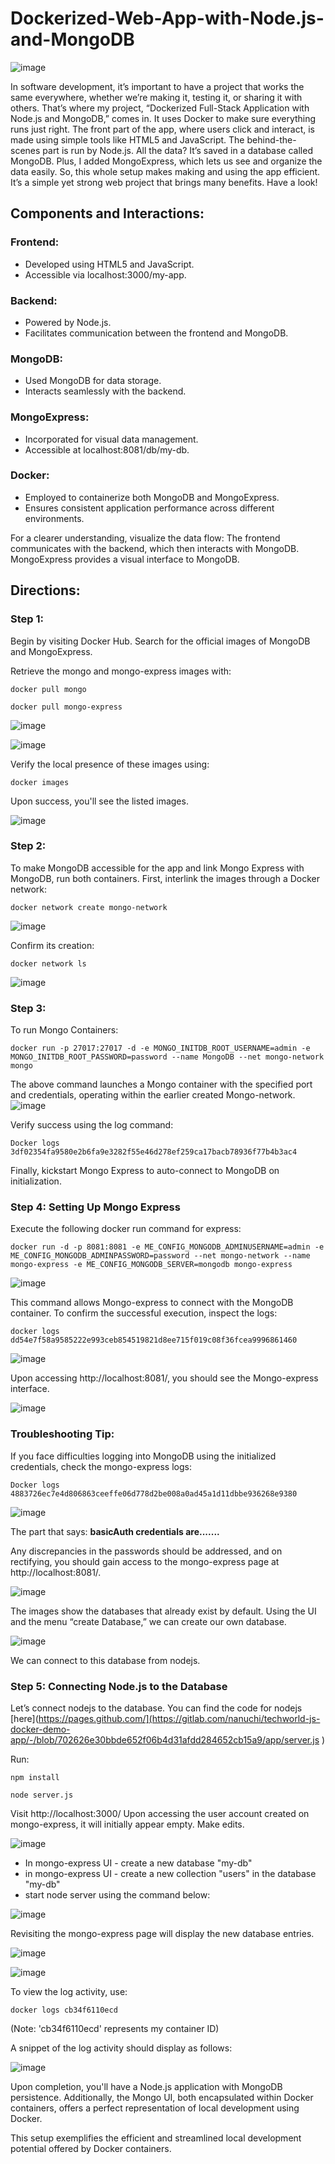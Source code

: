 # Dockerized-Web-App-with-Node.js-and-MongoDB
![image](https://github.com/OluwaTossin/Dockerized-Web-App-with-Node.js-and-MongoDB/assets/121174963/d90314df-5ef8-40b2-9edc-760e465b6d6f)


In software development, it’s important to have a project that works the same everywhere, whether we’re making it, testing it, or sharing it with others. That’s where my project, “Dockerized Full-Stack Application with Node.js and MongoDB,” comes in. It uses Docker to make sure everything runs just right. The front part of the app, where users click and interact, is made using simple tools like HTML5 and JavaScript. 
The behind-the-scenes part is run by Node.js. All the data? It’s saved in a database called MongoDB. Plus, I added MongoExpress, which lets us see and organize the data easily. So, this whole setup makes making and using the app efficient. It’s a simple yet strong web project that brings many benefits. Have a look!

## Components and Interactions:

### Frontend:
- Developed using HTML5 and JavaScript.
- Accessible via localhost:3000/my-app.

### Backend:
- Powered by Node.js.
- Facilitates communication between the frontend and MongoDB.

### MongoDB:
- Used MongoDB for data storage.
- Interacts seamlessly with the backend.

### MongoExpress:
- Incorporated for visual data management.
- Accessible at localhost:8081/db/my-db.

### Docker:
- Employed to containerize both MongoDB and MongoExpress.
- Ensures consistent application performance across different environments.

For a clearer understanding, visualize the data flow: The frontend communicates with the backend, which then interacts with MongoDB. MongoExpress provides a visual interface to MongoDB.

## Directions:

### Step 1:
Begin by visiting Docker Hub. Search for the official images of MongoDB and MongoExpress.

Retrieve the mongo and mongo-express images with:

`docker pull mongo`

`docker pull mongo-express`

![image](https://github.com/OluwaTossin/Dockerized-Web-App-with-Node.js-and-MongoDB/assets/121174963/ff39fd3e-f7f5-45e9-9b49-955c4503caae)

![image](https://github.com/OluwaTossin/Dockerized-Web-App-with-Node.js-and-MongoDB/assets/121174963/c958e4da-ecf3-4eae-8cf4-b190b68bc6db)

Verify the local presence of these images using:

`docker images`

Upon success, you'll see the listed images.

![image](https://github.com/OluwaTossin/Dockerized-Web-App-with-Node.js-and-MongoDB/assets/121174963/85cc04fb-8a9c-4c06-bd47-4c6ac63400df)

### Step 2:
To make MongoDB accessible for the app and link Mongo Express with MongoDB, run both containers. First, interlink the images through a Docker network:

`docker network create mongo-network`

![image](https://github.com/OluwaTossin/Dockerized-Web-App-with-Node.js-and-MongoDB/assets/121174963/ded3d44a-880a-4ac3-9a0e-347c4e6a2d62)

Confirm its creation:

`docker network ls`

![image](https://github.com/OluwaTossin/Dockerized-Web-App-with-Node.js-and-MongoDB/assets/121174963/d1699945-0d86-45b2-adab-9215af1838b3)

### Step 3:
To run Mongo Containers:

`docker run -p 27017:27017 -d -e MONGO_INITDB_ROOT_USERNAME=admin -e MONGO_INITDB_ROOT_PASSWORD=password --name MongoDB --net mongo-network mongo`

The above command launches a Mongo container with the specified port and credentials, operating within the earlier created Mongo-network.
![image](https://github.com/OluwaTossin/Dockerized-Web-App-with-Node.js-and-MongoDB/assets/121174963/fc979bca-ad27-4820-9d53-237e1c774c3c)


Verify success using the log command:

`Docker logs 3df02354fa9580e2b6fa9e3282f55e46d278ef259ca17bacb78936f77b4b3ac4`

Finally, kickstart Mongo Express to auto-connect to MongoDB on initialization.

### Step 4: Setting Up Mongo Express

Execute the following docker run command for express:

`docker run -d -p 8081:8081 -e ME_CONFIG_MONGODB_ADMINUSERNAME=admin -e ME_CONFIG_MONGODB_ADMINPASSWORD=password --net mongo-network --name mongo-express -e ME_CONFIG_MONGODB_SERVER=mongodb mongo-express`

![image](https://github.com/OluwaTossin/Dockerized-Web-App-with-Node.js-and-MongoDB/assets/121174963/5734f7f7-5959-4c40-9682-55319182d7c3)

This command allows Mongo-express to connect with the MongoDB container. To confirm the successful execution, inspect the logs:

`docker logs dd54e7f58a9585222e993ceb854519821d8ee715f019c08f36fcea9996861460`

![image](https://github.com/OluwaTossin/Dockerized-Web-App-with-Node.js-and-MongoDB/assets/121174963/1f6f2613-3094-45ff-b39a-84ce3e43c004)


Upon accessing http://localhost:8081/, you should see the Mongo-express interface.

![image](https://github.com/OluwaTossin/Dockerized-Web-App-with-Node.js-and-MongoDB/assets/121174963/84d3294a-0157-4c9b-ba79-bff419f83684)


### Troubleshooting Tip:
If you face difficulties logging into MongoDB using the initialized credentials, check the mongo-express logs:

`Docker logs 4883726ec7e4d806863ceeffe06d778d2be008a0ad45a1d11dbbe936268e9380`

![image](https://github.com/OluwaTossin/Dockerized-Web-App-with-Node.js-and-MongoDB/assets/121174963/1f6f2613-3094-45ff-b39a-84ce3e43c004)

The part that says: **basicAuth credentials are.......**

Any discrepancies in the passwords should be addressed, and on rectifying, you should gain access to the mongo-express page at http://localhost:8081/.

![image](https://github.com/OluwaTossin/Dockerized-Web-App-with-Node.js-and-MongoDB/assets/121174963/3f6f90bf-5da1-44ad-b30e-632ba137f6b8)

The images show the databases that already exist by default. Using the UI and the menu “create Database,” we can create our own database.

![image](https://github.com/OluwaTossin/Dockerized-Web-App-with-Node.js-and-MongoDB/assets/121174963/6a4aa01a-f616-4685-b1fc-1ed3c16413c3)

We can connect to this database from nodejs.


### Step 5: Connecting Node.js to the Database

Let’s connect nodejs to the database. You can find the code for nodejs [here](https://pages.github.com/](https://gitlab.com/nanuchi/techworld-js-docker-demo-app/-/blob/702626e30bbde652f06b4d31afdd284652cb15a9/app/server.js
)

Run:

`npm install`

`node server.js`

Visit http://localhost:3000/ 
Upon accessing the user account created on mongo-express, it will initially appear empty.  Make edits.

![image](https://github.com/OluwaTossin/Dockerized-Web-App-with-Node.js-and-MongoDB/assets/121174963/71e1e944-5731-4464-8e46-f92f2852da5c)

- In mongo-express UI - create a new database "my-db"
- in mongo-express UI - create a new collection "users" in the database "my-db"
- start node server using the command below:

![image](https://github.com/OluwaTossin/Dockerized-Web-App-with-Node.js-and-MongoDB/assets/121174963/5ada344c-492b-4545-94ef-a988c1c11646)


Revisiting the mongo-express page will display the new database entries.

![image](https://github.com/OluwaTossin/Dockerized-Web-App-with-Node.js-and-MongoDB/assets/121174963/568c719e-8c9e-432f-be78-8488482263a8)

![image](https://github.com/OluwaTossin/Dockerized-Web-App-with-Node.js-and-MongoDB/assets/121174963/20249f40-ab38-4ece-98f7-63f618ba88e8)

To view the log activity, use:

`docker logs cb34f6110ecd`

(Note: 'cb34f6110ecd' represents my container ID)

A snippet of the log activity should display as follows:

![image](https://github.com/OluwaTossin/Dockerized-Web-App-with-Node.js-and-MongoDB/assets/121174963/e56f87bc-d617-4306-8090-aaaaa75a83be)


Upon completion, you'll have a Node.js application with MongoDB persistence. Additionally, the Mongo UI, both encapsulated within Docker containers, offers a perfect representation of local development using Docker.

This setup exemplifies the efficient and streamlined local development potential offered by Docker containers.
